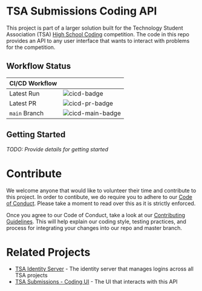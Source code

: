 # TSA Submissions Coding API
This project is part of a larger solution built for the Technology Student Association (TSA) [High School Coding][tsa-hs-competitions] competition.
The code in this repo provides an API to any user interface that wants to interact with problems for the competition.

## Workflow Status

CI/CD Workflow| |
--------|-|
Latest Run|![cicd-badge]
Latest PR|![cicd-pr-badge]
`main` Branch|![cicd-main-badge]

## Getting Started
*TODO: Provide details for getting started*

# Contribute
We welcome anyone that would like to volunteer their time and contribute to this project.
In order to contibute, we do require you to adhere to our [Code of Conduct][cod]. Please take a moment to read over this as it is strictly enforced.

Once you agree to our Code of Conduct, take a look at our [Contributing Guidelines][cg].
This will help explain our coding style, testing practices, and process for integrating your changes into our repo and master branch.

# Related Projects
- [TSA Identity Server][tsa-identity-server] - The identity server that manages logins across all TSA projects
- [TSA Submissions - Coding UI][tsa-submissions-coding-ui] - The UI that interacts with this API

<!-- BADGES -->
[cicd-badge]: https://github.com/tj-cappelletti/tsa-submissions-coding-api/workflows/ci-cd-workflow/badge.svg "current status"
[cicd-main-badge]: https://github.com/tj-cappelletti/tsa-submissions-coding-api/workflows/ci-cd-workflow/badge.svg?branch=main "main branch status"
[cicd-pr-badge]: https://github.com/tj-cappelletti/tsa-submissions-coding-api/workflows/ci-cd-workflow/badge.svg?event=pull_request "pull request status"

<!-- LINKS -->
[cg]: CONTRIBUTING.md "Contributing Guidelines"
[cod]: CODE_OF_CONDUCT.md "Code of Conduct"
[tsa-hs-competitions]: https://tsaweb.org/competitions-programs/tsa/high-school-competitions "TSA High School Competitions"
[tsa-identity-server]: https://github.com/tj-cappelletti/tsa-identity-server "TSA Identity Server"
[tsa-submissions-coding-ui]: https://github.com/tj-cappelletti/tsa-submissions-coding-ui "TSA Submissions - Coding UI"
